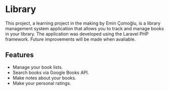 # Library

This project, a learning project in the making by Emin Çomoğlu, is a library management system application that allows you to track and manage books in your library. The application was developed using the Laravel PHP framework. Future improvements will be made when avaliable.

## Features

- Manage your book lists.
- Search books via Google Books API.
- Make notes about your books.
- Make your personal ratings.

